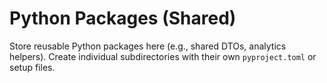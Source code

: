 # Python Packages (Shared)

Store reusable Python packages here (e.g., shared DTOs, analytics helpers).
Create individual subdirectories with their own `pyproject.toml` or setup files.
